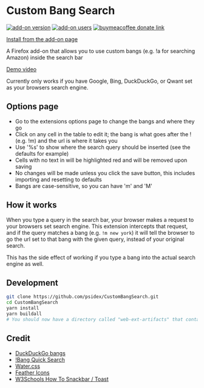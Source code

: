 # Custom Bang Search

[![add-on version](https://img.shields.io/amo/v/custombangsearch?colorA=35383d)](https://addons.mozilla.org/en-US/firefox/addon/custombangsearch/)
[![add-on users](https://img.shields.io/amo/users/custombangsearch?colorA=35383d)](https://addons.mozilla.org/en-US/firefox/addon/custombangsearch/)
[![buymeacoffee donate link](https://img.shields.io/badge/Donate-Beer-FFDD00.svg?style=flat&colorA=35383d)](https://www.buymeacoffee.com/psidex)

[Install from the add-on page](https://addons.mozilla.org/en-US/firefox/addon/custombangsearch/)

A Firefox add-on that allows you to use custom bangs (e.g. !a for searching
Amazon) inside the search bar

[Demo video](https://youtu.be/q41XyWYLEUM)

Currently only works if you have Google, Bing, DuckDuckGo, or Qwant set as your
browsers search engine.

## Options page

- Go to the extensions options page to change the bangs and where they go
- Click on any cell in the table to edit it; the bang is what goes after the !
  (e.g. !m) and the url is where it takes you
- Use '%s' to show where the search query should be inserted (see the defaults
  for example)
- Cells with no text in will be highlighted red and will be removed upon saving
- No changes will be made unless you click the save button, this includes
  importing and resetting to defaults
- Bangs are case-sensitive, so you can have 'm' and 'M'

## How it works

When you type a query in the search bar, your browser makes a request to your
browsers set search engine. This extension intercepts that request, and if the
query matches a bang (e.g. `!m new york`) it will tell the browser to go the url
set to that bang with the given query, instead of your original search.

This has the side effect of working if you type a bang into the actual search
engine as well.

## Development

```bash
git clone https://github.com/psidex/CustomBangSearch.git
cd CustomBangSearch
yarn install
yarn buildall
# You should now have a directory called "web-ext-artifacts" that contains the built extension
```

## Credit

- [DuckDuckGo bangs](https://duckduckgo.com/bang)
- [!Bang Quick Search](https://addons.mozilla.org/en-US/firefox/addon/bang-quick-search/)
- [Water.css](https://github.com/kognise/water.css)
- [Feather Icons](https://github.com/feathericons/feather)
- [W3Schools How To Snackbar / Toast](https://www.w3schools.com/howto/howto_js_snackbar.asp)
